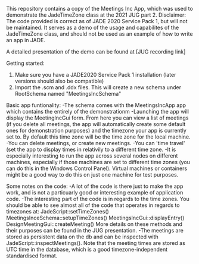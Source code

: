 This repository contains a copy of the Meetings Inc App, which was used to demonstrate the JadeTimeZone class at the 2021 JUG part 2.
Disclaimer: The code provided is correct as of JADE 2020 Service Pack 1, but will not be maintained. It serves as a demo of the usage and capabilites of the JadeTimeZone class, and should not be used as an example of how to write an app in JADE.

A detailed presentation of the demo can be found at [JUG recording link]

Getting started:
1. Make sure you have a JADE2020 Service Pack 1 installation (later versions should also be compatible)
2. Import the .scm and .ddx files. This will create a new schema under RootSchema named "MeetingsIncSchema"

Basic app funtionality:
-The schema comes with the MeetingsIncApp app which contains the entirely of the demonstrationm
-Launching the app will display the MeetingIncGui form. From here you can view a list of meetings (if you delete all meetings, the app will automatically create some default ones for demonstration purposes) and the timezone your app is currently set to. By default this time zone will be the time zone for the local machine.
-You can delete meetings, or create new meetings.
-You can 'time travel' (set the app to display times in relativily to a different time zone.
-It is especially interesting to run the app across several nodes on different machines, especially if those machines are set to different time zones (you can do this in the Windows Control Panel). Virtual machines or containers might be a good way to do this on just one machine for test purposes.

Some notes on the code:
-A lot of the code is there just to make the app work, and is not a particuarly good or interesting example of application code.
-The interesting part of the code is in regards to the time zones. You should be able to see almost all of the code that operates in regards to timezones at:
	JadeScript::setTimeZones()
	MeetingsInceSchema::setupTimeZones()
	MeetingsIncGui::displayEntry()
	DesignMeetingGui::createMeeting()
More details on these methods and their purposes can be found in the JUG presentation.
-The meetings are stored as persistent data on the db and can be inspected with JadeScript::inspectMeetings(). Note that the meeting times are stored as UTC time in the database, which is a good timezone-independent standardised format.
